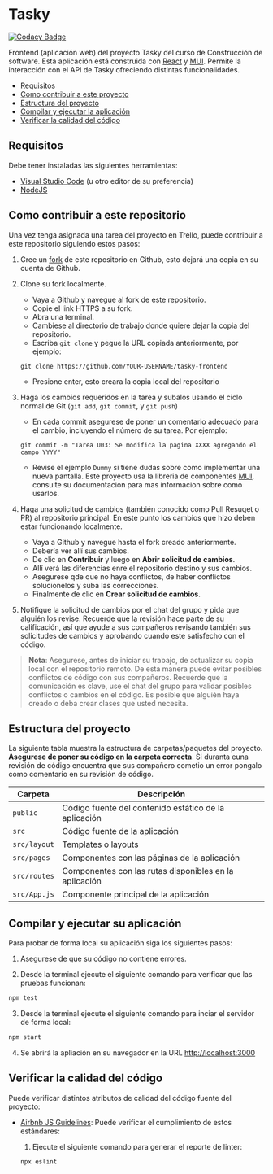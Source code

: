 # Tasky

[![Codacy Badge](https://app.codacy.com/project/badge/Grade/814d48608b544f66b17618e014f99931)](https://www.codacy.com/gh/wjfatuan/tasky-frontend/dashboard?utm_source=github.com&utm_medium=referral&utm_content=wjfatuan/tasky-frontend&utm_campaign=Badge_Grade)

Frontend (aplicación web) del proyecto Tasky del curso de Construcción de software. Esta aplicación está construida con [React](https://reactjs.org/) y [MUI](https://mui.com/core/). Permite la interacción con el API de Tasky ofreciendo distintas funcionalidades.

- [Requisitos](#requisitos)
- [Como contribuir a este proyecto](#como-contribuir-a-este-repositorio)
- [Estructura del proyecto](#estructura-del-proyecto)
- [Compilar y ejecutar la aplicación](#compilar-y-ejecutar-su-aplicación)
- [Verificar la calidad del código](#verificar-la-calidad-del-código)

## Requisitos

Debe tener instaladas las siguientes herramientas:

- [Visual Studio Code](https://code.visualstudio.com/) (u otro editor de su preferencia)
- [NodeJS](https://nodejs.org/en/)


## Como contribuir a este repositorio

Una vez tenga asignada una tarea del proyecto en Trello, puede contribuir a este repositorio siguiendo estos pasos:

1. Cree un [fork](https://docs.github.com/en/get-started/quickstart/fork-a-repo) de este repositorio en Github, esto dejará una copia en su cuenta de Github.

2. Clone su fork localmente.

   - Vaya a Github y navegue al fork de este repositorio.
   - Copie el link HTTPS a su fork.
   - Abra una terminal.
   - Cambiese al directorio de trabajo donde quiere dejar la copia del repositorio.
   - Escriba `git clone` y pegue la URL copiada anteriormente, por ejemplo:

    ```git
    git clone https://github.com/YOUR-USERNAME/tasky-frontend
    ```

   - Presione enter, esto creara la copia local del repositorio

3. Haga los cambios requeridos en la tarea y subalos usando el ciclo normal de Git (`git add`, `git commit`, y `git push`)

   - En cada commit asegurese de poner un comentario adecuado para el cambio, incluyendo el número de su tarea. Por ejemplo:

    ```git
    git commit -m "Tarea U03: Se modifica la pagina XXXX agregando el campo YYYY"
    ```

   - Revise el ejemplo `Dummy` si tiene dudas sobre como implementar una nueva pantalla. Este proyecto usa la libreria de componentes [MUI](https://mui.com/material-ui/getting-started/overview/), consulte su documentacion para mas informacion sobre como usarlos.

4. Haga una solicitud de cambios (también conocido como Pull Resuqet o PR) al repositorio principal. En este punto los cambios que hizo deben estar funcionando localmente.

   - Vaya a Github y navegue hasta el fork creado anteriormente.
   - Debería ver allí sus cambios.
   - De clic en **Contribuir** y luego en **Abrir solicitud de cambios**.
   - Allí verá las diferencias enre el repositorio destino y sus cambios.
   - Asegurese qde que no haya conflictos, de haber conflictos solucionelos y suba las correcciones.
   - Finalmente de clic en **Crear solicitud de cambios**.

5. Notifique la solicitud de cambios por el chat del grupo y pida que alguién los revise. Recuerde que la revisión hace parte de su calificación, así que ayude a sus compañeros revisando también sus solicitudes de cambios y aprobando cuando este satisfecho con el código.

> **Nota**: Asegurese, antes de iniciar su trabajo, de actualizar su copia local con el repositorio remoto. De esta manera puede evitar posibles conflictos de código con sus compañeros. Recuerde que la comunicación es clave, use el chat del grupo para validar posibles conflictos o cambios en el código. Es posible que alguién haya creado o deba crear clases que usted necesita.

## Estructura del proyecto

La siguiente tabla muestra la estructura de carpetas/paquetes del proyecto. **Asegurese de poner su código en la carpeta correcta**. Si duranta euna revisión de código encuentra que sus compañero cometio un error pongalo como comentario en su revisión de código.

Carpeta      | Descripción
------------ | ------------------------------------------------------
`public`     | Código fuente del contenido estático de la aplicación
`src`        | Código fuente de la aplicación
`src/layout` | Templates o layouts
`src/pages`  | Componentes con las páginas de la aplicación
`src/routes` | Componentes con las rutas disponibles en la aplicación
`src/App.js` | Componente principal de la aplicación

## Compilar y ejecutar su aplicación

Para probar de forma local su aplicación siga los siguientes pasos:

1. Asegurese de que su código no contiene errores.

2. Desde la terminal ejecute el siguiente comando para verificar que las pruebas funcionan:

  ```bash
  npm test
  ```

3. Desde la terminal ejecute el siguiente comando para inciar el servidor de forma local:

  ```bash
  npm start
  ```

4. Se abrirá la apliación en su navegador en la URL <http://localhost:3000>

## Verificar la calidad del código

Puede verificar distintos atributos de calidad del código fuente del proyecto:

- [Airbnb JS Guidelines](https://github.com/airbnb/javascript): Puede verificar el cumplimiento de estos estándares:

  1. Ejecute el siguiente comando para generar el reporte de linter:

    ```bash
    npx eslint
    ```
